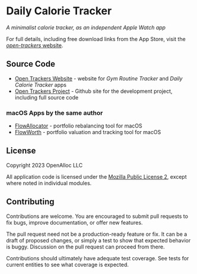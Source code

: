 # Daily Calorie Tracker

_A minimalist calorie tracker, as an independent Apple Watch app_

For full details, including free download links from the App Store, visit the [_open-trackers_ website](https://open-trackers.github.io).

## Source Code

* [Open Trackers Website](https://open-trackers.github.io) - website for _Gym Routine Tracker_ and _Daily Calorie Tracker_ apps
* [Open Trackers Project](https://github.com/open-trackers) - Github site for the development project, including full source code

### macOS Apps by the same author

* [FlowAllocator](https://openalloc.github.io/FlowAllocator/index.html) - portfolio rebalancing tool for macOS
* [FlowWorth](https://openalloc.github.io/FlowWorth/index.html) - portfolio valuation and tracking tool for macOS

## License

Copyright 2023 OpenAlloc LLC

All application code is licensed under the [Mozilla Public License 2](https://www.mozilla.org/en-US/MPL/2.0/), except where noted in individual modules.

## Contributing

Contributions are welcome. You are encouraged to submit pull requests to fix bugs, improve documentation, or offer new features. 

The pull request need not be a production-ready feature or fix. It can be a draft of proposed changes, or simply a test to show that expected behavior is buggy. Discussion on the pull request can proceed from there.

Contributions should ultimately have adequate test coverage. See tests for current entities to see what coverage is expected.
